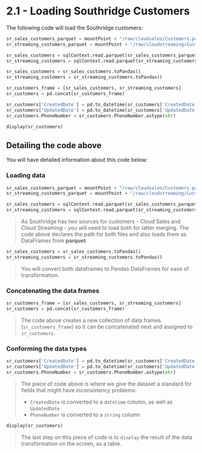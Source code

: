 # 2.1 - Loading Southridge Customers

The following code will load the Southridge customers:

```python
sr_sales_customers_parquet = mountPoint + "/raw/cloudsales/Customers.parquet"
sr_streaming_customers_parquet = mountPoint + "/raw/cloudstreaming/Customers.parquet"

sr_sales_customers = sqlContext.read.parquet(sr_sales_customers_parquet)
sr_streaming_customers = sqlContext.read.parquet(sr_streaming_customers_parquet)

sr_sales_customers = sr_sales_customers.toPandas()
sr_streaming_customers = sr_streaming_customers.toPandas()

sr_customers_frame = [sr_sales_customers, sr_streaming_customers]
sr_customers = pd.concat(sr_customers_frame)

sr_customers['CreatedDate'] = pd.to_datetime(sr_customers['CreatedDate'], errors='coerce')
sr_customers['UpdatedDate'] = pd.to_datetime(sr_customers['UpdatedDate'], errors='coerce')
sr_customers.PhoneNumber = sr_customers.PhoneNumber.astype(str)

display(sr_customers)
```

## Detailing the code above

You will have detailed information about this code below:

### Loading data

```python
sr_sales_customers_parquet = mountPoint + "/raw/cloudsales/Customers.parquet"
sr_streaming_customers_parquet = mountPoint + "/raw/cloudstreaming/Customers.parquet"

sr_sales_customers = sqlContext.read.parquet(sr_sales_customers_parquet)
sr_streaming_customers = sqlContext.read.parquet(sr_streaming_customers_parquet)
```

> As Southridge has two sources for customers - Cloud Sales and Cloud Streaming -
> you will need to load both for latter merging. The code above declares the
> path for both files and also loads them as DataFrames from **parquet**.

```python
sr_sales_customers = sr_sales_customers.toPandas()
sr_streaming_customers = sr_streaming_customers.toPandas()
```

> You will convert both dataframes to Pandas DataFrames for ease of transformation.

### Concatenating the data frames

```python
sr_customers_frame = [sr_sales_customers, sr_streaming_customers]
sr_customers = pd.concat(sr_customers_frame)
```

> The code above creates a new collection of data frames (`sr_customers_frame`)
> so it can be concatenated next and assigned to `sr_customers`.

### Conforming the data types

```python
sr_customers['CreatedDate'] = pd.to_datetime(sr_customers['CreatedDate'], errors='coerce')
sr_customers['UpdatedDate'] = pd.to_datetime(sr_customers['UpdatedDate'], errors='coerce')
sr_customers.PhoneNumber = sr_customers.PhoneNumber.astype(str)
```

> The piece of code above is where we give the dataset a standard for fields
> that might have inconsistency problems:
>
> - `CreatedDate` is converted to a `datetime` column, as well as `UpdatedDate`
> - `PhoneNumber` is converted to a `string` column

```python
display(sr_customers)
```

> The last step on this piece of code is to `display` the result of the data
> transformation on the screen, as a table.